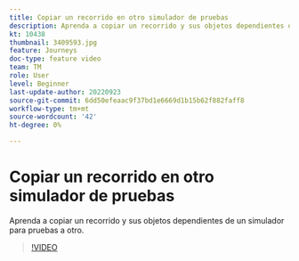 ```yaml
---
title: Copiar un recorrido en otro simulador de pruebas
description: Aprenda a copiar un recorrido y sus objetos dependientes de un simulador para pruebas a otro.
kt: 10438
thumbnail: 3409593.jpg
feature: Journeys
doc-type: feature video
team: TM
role: User
level: Beginner
last-update-author: 20220923
source-git-commit: 6dd50efeaac9f37bd1e6669d1b15b62f882faff8
workflow-type: tm+mt
source-wordcount: '42'
ht-degree: 0%

---
```



# Copiar un recorrido en otro simulador de pruebas

Aprenda a copiar un recorrido y sus objetos dependientes de un simulador para pruebas a otro.

>[!VIDEO](https://video.tv.adobe.com/v/3409593?quality=12)

